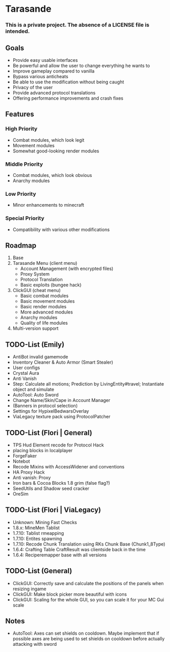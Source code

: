 # Tarasande
### This is a private project. The absence of a LICENSE file is intended.

## Goals
- Provide easy usable interfaces
- Be powerful and allow the user to change everything he wants to
- Improve gameplay compared to vanilla
- Bypass various anticheats
- Be able to use the modification without being caught
- Privacy of the user
- Provide advanced protocol translations
- Offering performance improvements and crash fixes

## Features
### High Priority
- Combat modules, which look legit
- Movement modules
- Somewhat good-looking render modules
### Middle Priority
- Combat modules, which look obvious
- Anarchy modules
### Low Priority
- Minor enhancements to minecraft
### Special Priority
- Compatibility with various other modifications

## Roadmap
1. Base
2. Tarasande Menu (client menu) 
   - Account Management (with encrypted files)
   - Proxy System
   - Protocol Translation
   - Basic exploits (bungee hack)
3. ClickGUI (cheat menu)
   - Basic combat modules
   - Basic movement modules
   - Basic render modules
   - More advanced modules
   - Anarchy modules
   - Quality of life modules
4. Multi-version support

## TODO-List (Emily)
- AntiBot invalid gamemode
- Inventory Cleaner & Auto Armor (Smart Stealer)
- User configs
- Crystal Aura
- Anti Vanish
- Step: Calculate all motions; Prediction by LivingEntity#travel; Instantiate object and simulate
- AutoTool: Auto Sword
- Change Name/Skin/Cape in Account Manager
- (Banners in protocol selection)
- Settings for HypixelBedwarsOverlay
- ViaLegacy texture pack using ProtocolPatcher

## TODO-List (Flori | General)

- TPS Hud Element recode for Protocol Hack
- placing blocks in localplayer
- ForgeFaker
- Notebot
- Recode Mixins with AccessWidener and conventions
- HA Proxy Hack
- Anti vanish: Proxy
- Iron bars & Cocoa Blocks 1.8 grim (false flag?)
- SeedUtils and Shadow seed cracker 
- OreSim

## TODO-List (Flori | ViaLegacy)

- Unknown: Mining Fast Checks
- 1.8.x: MineMen Tablist
- 1.7.10: Tablist rmeapping
- 1.7.10: Entites spawning
- 1.7.10: Recode Chunk Translation using RKs Chunk Base (Chunk1_8Type)
- 1.6.4: Crafting Table CraftResult was clientside back in the time 
- 1.6.4: Reciperemapper base with all versions

## TODO-List (General)
- ClickGUI: Correctly save and calculate the positions of the panels when resizing ingame
- ClickGUI: Make block picker more beautiful with icons
- ClickGUI: Scaling for the whole GUI, so you can scale it for your MC Gui scale

## Notes
- AutoTool: Axes can set shields on cooldown. Maybe implement that if possible axes are being used to set shields on cooldown before actually attacking with sword
